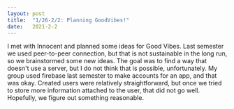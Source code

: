 ```yaml
---
layout: post
title:  "1/26-2/2: Planning GoodVibes!"
date:   2021-2-2
---
```

I met with Innocent and planned some ideas for Good Vibes. Last semester we used peer-to-peer connection, but that is not sustainable in the long run, so we brainstormed some new ideas. The goal was to find a way that doesn't use a server, but I do not think that is possible, unfortunately. My group used firebase last semester to make accounts for an app, and that was okay. Created users were relatively straightforward, but once we tried to store more information attached to the user, that did not go well. Hopefully, we figure out something reasonable. 
